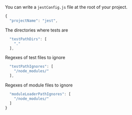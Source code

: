 You can write a `jestConfig.js` file at the root of your project.


```javascript
{
  "projectName": "jest",
```

The directories where tests are
```javascript
  "testPathDirs": [
    "."
  ],
```

Regexes of test files to ignore
```javascript
  "testPathIgnores": [
    "/node_modules/"
  ],
```

Regexes of module files to ignore
```javascript
  "moduleLoaderPathIgnores": [
    "/node_modules/"
  ]
}
```
